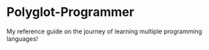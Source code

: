 # Polyglot-Programmer

My reference guide on the journey of learning multiple programming languages!
